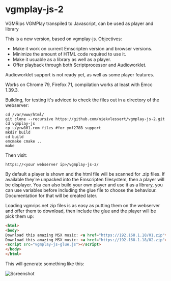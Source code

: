 # vgmplay-js-2
VGMRips VGMPlay transpiled to Javascript, can be used as player and library

This is a new version, based on vgmplay-js. Objectives:

- Make it work on current Emscripten version and browser versions.
- Minimize the amount of HTML code required to use it.
- Make it usuable as a library as well as a player.
- Offer playback through both Scriptprocessor and Audioworklet.

Audioworklet support is not ready yet, as well as some player features.

Works on Chrome 79, Firefox 71, compilation works at least with Emcc 1.39.3.

Building, for testing it's adviced to check the files out in a directory of the webserver:
```
cd /var/www/html/
git clone --recursive https://github.com/niekvlessert/vgmplay-js-2.git
cd vgmplay-js
cp ~/yrw801.rom files #for ymf278B support
mkdir build
cd build
emcmake cmake ..
make
```

Then visit:

```https://<your webserver ip>/vgmplay-js-2/```

By default a player is shown and the html file will be scanned for .zip files. If available they're unpacked into the Emscripten filesystem, then a player will be displayer. You can also build your own player and use it as a library, you can use variables before including the glue file to choose the behaviour. Documentation for that will be created later. 

Loading vgmrips.net zip files is as easy as putting them on the webserver and offer them to download, then include the glue and the player will be pick them up:

```html
<html>
<body>
Download this amazing MSX music: <a href="https://192.168.1.18/01.zip">Xak</a><br/>
Download this amazing MSX music: <a href="https://192.168.1.18/02.zip">SD Snatcher</a>
<script src="vgmplay-js-glue.js"></script>
</body>
</html>
```

This will generate something like this:

![Screenshot](http://vlessert.nl/vgmplay-js.png)
